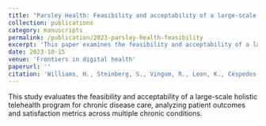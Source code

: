 ```yaml
---
title: "Parsley Health: Feasibility and acceptability of a large-scale holistic telehealth program for chronic disease care"
collection: publications
category: manuscripts
permalink: /publication/2023-parsley-health-feasibility
excerpt: 'This paper examines the feasibility and acceptability of a large-scale holistic telehealth program for chronic disease care.'
date: 2023-10-15
venue: 'Frontiers in digital health'
paperurl: ''
citation: 'Williams, H., Steinberg, S., Vingum, R., Leon, K., Céspedes, E., Berzin, R., & Hagg, H. (2023). &quot;Parsley Health: Feasibility and acceptability of a large-scale holistic telehealth program for chronic disease care.&quot; <i>Frontiers in digital health</i>, 5, 1008574.'
---
```


This study evaluates the feasibility and acceptability of a large-scale holistic telehealth program for chronic disease care, analyzing patient outcomes and satisfaction metrics across multiple chronic conditions.